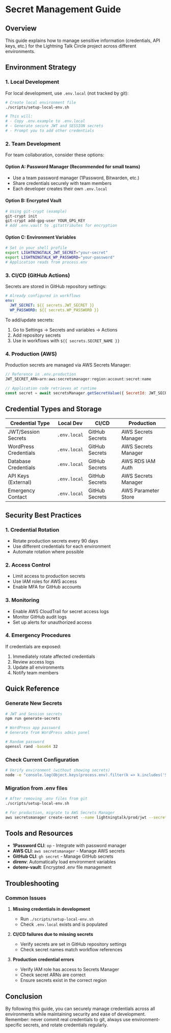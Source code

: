 # Secret Management Guide

## Overview

This guide explains how to manage sensitive information (credentials, API keys, etc.) for the Lightning Talk Circle project across different environments.

## Environment Strategy

### 1. Local Development

For local development, use `.env.local` (not tracked by git):

```bash
# Create local environment file
./scripts/setup-local-env.sh

# This will:
# - Copy .env.example to .env.local
# - Generate secure JWT and SESSION secrets
# - Prompt you to add other credentials
```

### 2. Team Development

For team collaboration, consider these options:

#### Option A: Password Manager (Recommended for small teams)
- Use a team password manager (1Password, Bitwarden, etc.)
- Share credentials securely with team members
- Each developer creates their own `.env.local`

#### Option B: Encrypted Vault
```bash
# Using git-crypt (example)
git-crypt init
git-crypt add-gpg-user YOUR_GPG_KEY
# Add .env.vault to .gitattributes for encryption
```

#### Option C: Environment Variables
```bash
# Set in your shell profile
export LIGHTNINGTALK_JWT_SECRET="your-secret"
export LIGHTNINGTALK_WP_PASSWORD="your-password"
# Application reads from process.env
```

### 3. CI/CD (GitHub Actions)

Secrets are stored in GitHub repository settings:

```yaml
# Already configured in workflows
env:
  JWT_SECRET: ${{ secrets.JWT_SECRET }}
  WP_PASSWORD: ${{ secrets.WP_PASSWORD }}
```

To add/update secrets:
1. Go to Settings → Secrets and variables → Actions
2. Add repository secrets
3. Use in workflows with `${{ secrets.SECRET_NAME }}`

### 4. Production (AWS)

Production secrets are managed via AWS Secrets Manager:

```javascript
// Reference in .env.production
JWT_SECRET_ARN=arn:aws:secretsmanager:region:account:secret:name

// Application code retrieves at runtime
const secret = await secretsManager.getSecretValue({ SecretId: JWT_SECRET_ARN });
```

## Credential Types and Storage

| Credential Type | Local Dev | CI/CD | Production |
|----------------|-----------|--------|------------|
| JWT/Session Secrets | `.env.local` | GitHub Secrets | AWS Secrets Manager |
| WordPress Credentials | `.env.local` | GitHub Secrets | AWS Secrets Manager |
| Database Credentials | `.env.local` | GitHub Secrets | AWS RDS IAM Auth |
| API Keys (External) | `.env.local` | GitHub Secrets | AWS Secrets Manager |
| Emergency Contact | `.env.local` | GitHub Secrets | AWS Parameter Store |

## Security Best Practices

### 1. Credential Rotation
- Rotate production secrets every 90 days
- Use different credentials for each environment
- Automate rotation where possible

### 2. Access Control
- Limit access to production secrets
- Use IAM roles for AWS access
- Enable MFA for GitHub accounts

### 3. Monitoring
- Enable AWS CloudTrail for secret access logs
- Monitor GitHub audit logs
- Set up alerts for unauthorized access

### 4. Emergency Procedures
If credentials are exposed:
1. Immediately rotate affected credentials
2. Review access logs
3. Update all environments
4. Notify team members

## Quick Reference

### Generate New Secrets
```bash
# JWT and Session secrets
npm run generate-secrets

# WordPress app password
# Generate from WordPress admin panel

# Random password
openssl rand -base64 32
```

### Check Current Configuration
```bash
# Verify environment (without showing secrets)
node -e "console.log(Object.keys(process.env).filter(k => k.includes('SECRET')).map(k => k + '=' + (process.env[k] ? '[SET]' : '[NOT SET]')).join('\n'))"
```

### Migration from .env files
```bash
# After removing .env files from git
./scripts/setup-local-env.sh

# For production, migrate to AWS Secrets Manager
aws secretsmanager create-secret --name lightningtalk/prod/jwt --secret-string "your-secret"
```

## Tools and Resources

- **1Password CLI**: `op` - Integrate with password manager
- **AWS CLI**: `aws secretsmanager` - Manage AWS secrets
- **GitHub CLI**: `gh secret` - Manage GitHub secrets
- **direnv**: Automatically load environment variables
- **dotenv-vault**: Encrypted .env file management

## Troubleshooting

### Common Issues

1. **Missing credentials in development**
   - Run `./scripts/setup-local-env.sh`
   - Check `.env.local` exists and is populated

2. **CI/CD failures due to missing secrets**
   - Verify secrets are set in GitHub repository settings
   - Check secret names match workflow references

3. **Production credential errors**
   - Verify IAM role has access to Secrets Manager
   - Check secret ARNs are correct
   - Ensure secrets exist in the correct region

## Conclusion

By following this guide, you can securely manage credentials across all environments while maintaining security and ease of development. Remember: never commit real credentials to git, always use environment-specific secrets, and rotate credentials regularly.